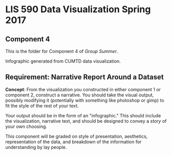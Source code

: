 # LIS 590 Data Visualization Spring 2017 
## Component 4

This is the folder for Component 4 of *Group Summer*.

Infographic generated from CUMTD data visualization.

## Requirement: Narrative Report Around a Dataset

**Concept**: From the visualization you constructed in either component 1 or
component 2, construct a narrative.  You should take the visual output,
possibly modifying it (potentially with something like photoshop or gimp) to
fit the style of the rest of your text.

Your output should be in the form of an "infographic."  This should include the
visualization, narrative text, and should be designed to convey a *story* of
your own choosing.

This component will be graded on style of presentation, aesthetics,
representation of the data, and breakdown of the information for understanding
by lay people.

